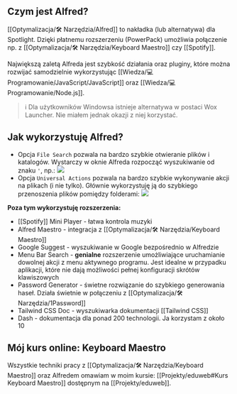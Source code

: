 ## Czym jest Alfred? 

[[Optymalizacja/🛠️ Narzędzia/Alfred]] to nakładka (lub alternatywa) dla Spotlight. Dzięki płatnemu rozszerzeniu (PowerPack) umożliwia połączenie np. z [[Optymalizacja/🛠️ Narzędzia/Keyboard Maestro]] czy [[Spotify]].

Największą zaletą Alfreda jest szybkość działania oraz pluginy, które można rozwijać samodzielnie wykorzystując [[Wiedza/💻 Programowanie/JavaScript/JavaScript]] oraz [[Wiedza/💻 Programowanie/Node.js]]. 

> ℹ️ Dla użytkowników Windowsa istnieje alternatywa w postaci Wox Launcher. Nie miałem jednak okazji z niej korzystać. 

## Jak wykorzystuję Alfred? 

- Opcja `File Search` pozwala na bardzo szybkie otwieranie plików i katalogów. Wystarczy w oknie Alfreda rozpocząć wyszukiwanie od znaku `'`, np.:  ![](https://space.overment.com/Screen-Shot-2021-11-19-22-22-50/Screen-Shot-2021-11-19-22-22-50.png)
- Opcja `Universal Actions` pozwala na bardzo szybkie wykonywanie akcji na plikach (i nie tylko). Głównie wykorzystuję ją do szybkiego przenoszenia plików pomiędzy folderami: ![](https://space.overment.com/Screen-Shot-2021-11-19-22-23-46/Screen-Shot-2021-11-19-22-23-46.png)

**Poza tym wykorzystuję rozszerzenia:** 
- [[Spotify]] Mini Player - łatwa kontrola muzyki
- Alfred Maestro - integracja z [[Optymalizacja/🛠️ Narzędzia/Keyboard Maestro]]
- Google Suggest - wyszukiwanie w Google bezpośrednio w Alfredzie 
- Menu Bar Search - **genialne** rozszerzenie umożliwiające uruchamianie dowolnej akcji z menu aktywnego programu. Jest idealne w przypadku aplikacji, które nie dają możliwości pełnej konfiguracji skrótów klawiszowych
- Password Generator - świetne rozwiązanie do szybkiego generowania haseł. Działa świetnie w połączeniu z [[Optymalizacja/🛠️ Narzędzia/1Password]]
- Tailwind CSS Doc - wyszukiwarka dokumentacji [[Tailwind CSS]]
- Dash - dokumentacja dla ponad 200 technologii. Ja korzystam z około 10

## Mój kurs online: Keyboard Maestro
Wszystkie techniki pracy z [[Optymalizacja/🛠️ Narzędzia/Keyboard Maestro]] oraz Alfredem omawiam w moim kursie: [[Projekty/eduweb#Kurs Keyboard Maestro]] dostępnym na [[Projekty/eduweb]].